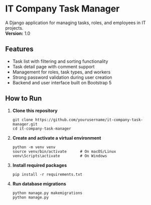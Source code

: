 # IT Company Task Manager

A Django application for managing tasks, roles, and employees in IT projects.  
**Version:** 1.0

## Features
- Task list with filtering and sorting functionality
- Task detail page with comment support
- Management for roles, task types, and workers
- Strong password validation during user creation
- Backend and user interface built on Bootstrap 5

## How to Run

1. **Clone this repository**
    ```
    git clone https://github.com/yourusername/it-company-task-manager.git
    cd it-company-task-manager
    ```

2. **Create and activate a virtual environment**
    ```
    python -m venv venv
    source venv/bin/activate      # On macOS/Linux
    venv\Scripts\activate         # On Windows
    ```

3. **Install required packages**
    ```
    pip install -r requirements.txt
    ```

4. **Run database migrations**
    ```
    python manage.py makemigrations
    python manage.py
